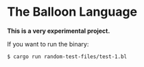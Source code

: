 # The Balloon Language

**This is a very experimental project.**

If you want to run the binary:

```sh
$ cargo run random-test-files/test-1.bl
```
